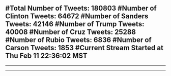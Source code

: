 #Total Number of Tweets: 180803 
#Number of Clinton Tweets: 64672
#Number of Sanders Tweets: 42146
#Number of Trump Tweets: 40008
#Number of Cruz Tweets: 25288
#Number of Rubio Tweets: 6836
#Number of Carson Tweets: 1853
#Current Stream Started at Thu Feb 11 22:36:02 MST
---
---
---
